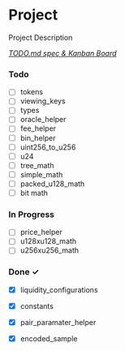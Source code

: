 # Project

Project Description

<em>[TODO.md spec & Kanban Board](https://bit.ly/3fCwKfM)</em>

### Todo

- [ ] tokens  
- [ ] viewing_keys  
- [ ] types  
- [ ] oracle_helper  
- [ ] fee_helper  
- [ ] bin_helper  
- [ ] uint256_to_u256  
- [ ] u24  
- [ ] tree_math  
- [ ] simple_math  
- [ ] packed_u128_math  
- [ ] bit math  

### In Progress

- [ ] price_helper  
- [ ] u128xu128_math  
- [ ] u256xu256_math  

### Done ✓

- [x] liquidity_configurations  
- [x] constants  
- [x] pair_paramater_helper  
- [x] encoded_sample  

